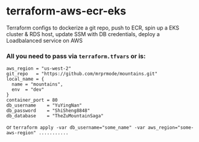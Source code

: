 # terraform-aws-ecr-eks
Terraform configs to dockerize a git repo, push to ECR, spin up a EKS cluster &amp; RDS host, update SSM with DB credentials, deploy a Loadbalanced service on AWS

### All you need to pass via `terraform.tfvars` or is:
```
aws_region = "us-west-2"
git_repo   = "https://github.com/mrprmode/mountains.git"
local_name = {
  name = "mountains",
  env  = "dev"
}
container_port = 80
db_username    = "YuYingNan"
db_password    = "ShiSheng8848"
db_database    = "TheZuMountainSaga"
```
or `terraform apply -var db_username="some_name" -var aws_region="some-aws-region" ...........`